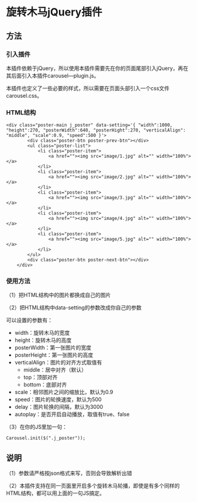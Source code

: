 # 旋转木马jQuery插件

## 方法

### 引入插件

本插件依赖于jQuery，所以使用本插件需要先在你的页面尾部引入jQuery，再在其后面引入本插件carousel—plugin.js。

本插件也定义了一些必要的样式，所以需要在页面头部引入一个css文件carousel.css。

### HTML结构

```
<div class="poster-main j_poster" data-setting='{ "width":1000, "height":270, "posterWidth":640, "posterHight":270, "verticalAlign": "middle", "scale":0.9, "speed":500 }'>
        <div class="poster-btn poster-prev-btn"></div>
        <ul class="poster-list">
            <li class="poster-item">
                <a href=""><img src="image/1.jpg" alt="" width="100%"></a>
            </li>
            <li class="poster-item">
                <a href=""><img src="image/2.jpg" alt="" width="100%"></a>
            </li>
            <li class="poster-item">
                <a href=""><img src="image/3.jpg" alt="" width="100%"></a>
            </li>
            <li class="poster-item">
                <a href=""><img src="image/4.jpg" alt="" width="100%"></a>
            </li>
            <li class="poster-item">
                <a href=""><img src="image/5.jpg" alt="" width="100%"></a>
            </li>
        </ul>
        <div class="poster-btn poster-next-btn"></div>
    </div>
```

### 使用方法

（1）把HTML结构中的图片都换成自己的图片

（2）把HTML结构中data-setting的参数改成你自己的参数

可以设置的参数有：

- width：旋转木马的宽度
- height：旋转木马的高度
- posterWidth：第一张图片的宽度
- posterHeight：第一张图片的高度
- verticalAlign：图片的对齐方式取值有
  - middle：居中对齐（默认）
  - top：顶部对齐
  - bottom：底部对齐
- scale：相邻图片之间的缩放比，默认为0.9
- speed：图片的轮换速度，默认为500
- delay：图片轮换的间隔，默认为3000
- autoplay：是否开启自动播放，取值有true、false

（3）在你的JS里加一句：
```
Carousel.init($(".j_poster"));

```

## 说明

（1）参数请严格按json格式来写，否则会导致解析出错

（2）本插件支持在同一页面里开启多个旋转木马轮播，即使是有多个同样的HTML结构，都可以用上面的一句JS搞定。




  

